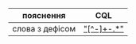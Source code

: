 
пояснення | CQL |
---------|----------|
 слова з дефісом | ["[^\-]+-.*"](https://mova.institute/corpus/engine/run.cgi/first_form?queryselector=cqlrow&default_attr=word&cql=%22%5B%5E%5C-%5D%2B-.%2A%22) |


